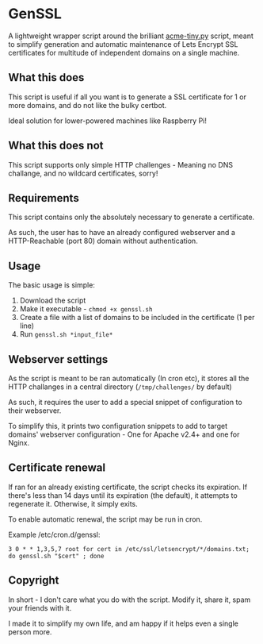 # GenSSL
A lightweight wrapper script around the brilliant [acme-tiny.py](https://github.com/diafygi/acme-tiny) script, meant to simplify generation and automatic maintenance of Lets Encrypt SSL certificates for multitude of independent domains on a single machine.

## What this does
This script is useful if all you want is to generate a SSL certificate for 1 or more domains, and do not like the bulky certbot.

Ideal solution for lower-powered machines like Raspberry Pi!

## What this does not
This script supports only simple HTTP challenges - Meaning no DNS challange, and no wildcard certificates, sorry!

## Requirements
This script contains only the absolutely necessary to generate a certificate.

As such, the user has to have an already configured webserver and a HTTP-Reachable (port 80) domain without authentication.

## Usage
The basic usage is simple:
1. Download the script
2. Make it executable - `chmod +x genssl.sh`
3. Create a file with a list of domains to be included in the certificate (1 per line)
4. Run `genssl.sh *input_file*`

## Webserver settings
As the script is meant to be ran automatically (In cron etc), it stores all the HTTP challanges in a central directory (`/tmp/challenges/` by default)

As such, it requires the user to add a special snippet of configuration to their webserver.

To simplify this, it prints two configuration snippets to add to target domains' webserver configuration - One for Apache v2.4+ and one for Nginx.

## Certificate renewal
If ran for an already existing certificate, the script checks its expiration. If there's less than 14 days until its expiration (the default), it attempts to regenerate it. Otherwise, it simply exits.

To enable automatic renewal, the script may be run in cron. 

Example /etc/cron.d/genssl:
```
3 0 * * 1,3,5,7 root for cert in /etc/ssl/letsencrypt/*/domains.txt; do genssl.sh "$cert" ; done
```

## Copyright
In short - I don't care what you do with the script. Modify it, share it, spam your friends with it.

I made it to simplify my own life, and am happy if it helps even a single person more.
